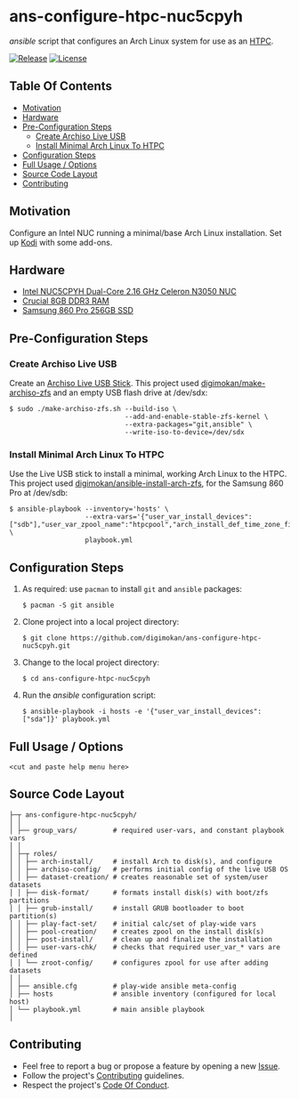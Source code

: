 # ans-configure-htpc-nuc5cpyh

_ansible_ script that configures an Arch Linux system for use as an
[HTPC](https://en.wikipedia.org/wiki/Home_theater_PC).

[![Release](https://img.shields.io/github/release/digimokan/ans-configure-htpc-nuc5cpyh.svg?label=release)](https://github.com/digimokan/ans-configure-htpc-nuc5cpyh/releases/latest "Latest Release Notes")
[![License](https://img.shields.io/badge/license-MIT-blue.svg?label=license)](LICENSE.txt "Project License")

## Table Of Contents

* [Motivation](#motivation)
* [Hardware](#hardware)
* [Pre-Configuration Steps](#pre-configuration-steps)
    * [Create Archiso Live USB](#create-archiso-live-usb)
    * [Install Minimal Arch Linux To HTPC](#install-minimal-arch-linux-to-htpc)
* [Configuration Steps](#configuration-steps)
* [Full Usage / Options](#full-usage--options)
* [Source Code Layout](#source-code-layout)
* [Contributing](#contributing)

## Motivation

Configure an Intel NUC running a minimal/base Arch Linux installation. Set up
[Kodi](https://kodi.tv/) with some add-ons.

## Hardware

* [Intel NUC5CPYH Dual-Core 2.16 GHz Celeron N3050 NUC](https://www.amazon.com/dp/B00XPVRR5M)
* [Crucial 8GB DDR3 RAM](https://www.amazon.com/gp/product/B00LTV2BBK)
* [Samsung 860 Pro 256GB SSD](https://www.amazon.com/gp/product/B07864XMTK)

## Pre-Configuration Steps

### Create Archiso Live USB

Create an [Archiso Live USB Stick](https://wiki.archlinux.org/index.php/USB_flash_installation_media).
This project used [digimokan/make-archiso-zfs](https://github.com/digimokan/make-archiso-zfs)
and an empty USB flash drive at /dev/sdx:

   ```shell
   $ sudo ./make-archiso-zfs.sh --build-iso \
                                --add-and-enable-stable-zfs-kernel \
                                --extra-packages="git,ansible" \
                                --write-iso-to-device=/dev/sdx
   ```

### Install Minimal Arch Linux To HTPC

Use the Live USB stick to install a minimal, working Arch Linux to the HTPC.
This project used [digimokan/ansible-install-arch-zfs](https://github.com/digimokan/ansible-install-arch-zfs),
for the Samsung 860 Pro at /dev/sdb:

   ```shell
   $ ansible-playbook --inventory='hosts' \
                      --extra-vars='{"user_var_install_devices":["sdb"],"user_var_zpool_name":"htpcpool","arch_install_def_time_zone_file":"US/Central","arch_install_def_hostname":"htpc"}' \
                      playbook.yml
   ```

## Configuration Steps

1. As required: use `pacman` to install `git` and `ansible` packages:

   ```shell
   $ pacman -S git ansible
   ```

2. Clone project into a local project directory:

   ```shell
   $ git clone https://github.com/digimokan/ans-configure-htpc-nuc5cpyh.git
   ```

3. Change to the local project directory:

   ```shell
   $ cd ans-configure-htpc-nuc5cpyh
   ```

4. Run the _ansible_ configuration script:

   ```shell
   $ ansible-playbook -i hosts -e '{"user_var_install_devices":["sda"]}' playbook.yml
   ```

## Full Usage / Options

```
<cut and paste help menu here>
```

## Source Code Layout

```
├─┬ ans-configure-htpc-nuc5cpyh/
│ │
│ ├── group_vars/         # required user-vars, and constant playbook vars
│ │
│ ├─┬ roles/
│ │ ├── arch-install/     # install Arch to disk(s), and configure
│ │ ├── archiso-config/   # performs initial config of the live USB OS
│ │ ├── dataset-creation/ # creates reasonable set of system/user datasets
│ │ ├── disk-format/      # formats install disk(s) with boot/zfs partitions
│ │ ├── grub-install/     # install GRUB bootloader to boot partition(s)
│ │ ├── play-fact-set/    # initial calc/set of play-wide vars
│ │ ├── pool-creation/    # creates zpool on the install disk(s)
│ │ ├── post-install/     # clean up and finalize the installation
│ │ ├── user-vars-chk/    # checks that required user_var_* vars are defined
│ │ └── zroot-config/     # configures zpool for use after adding datasets
│ │
│ ├── ansible.cfg         # play-wide ansible meta-config
│ ├── hosts               # ansible inventory (configured for local host)
│ └── playbook.yml        # main ansible playbook
│
```

## Contributing

* Feel free to report a bug or propose a feature by opening a new
  [Issue](https://github.com/digimokan/ans-configure-htpc-nuc5cpyh/issues).
* Follow the project's [Contributing](CONTRIBUTING.md) guidelines.
* Respect the project's [Code Of Conduct](CODE_OF_CONDUCT.md).


